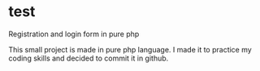 # test
Registration and login form in pure php

This small project is made in pure php language. I made it to practice my coding skills and decided to commit it in github.
